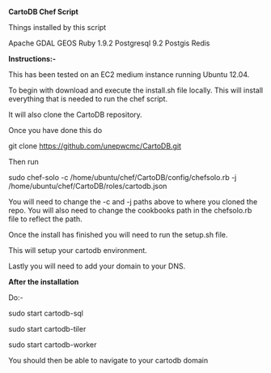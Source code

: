 **CartoDB Chef Script**

Things installed by this script

Apache
GDAL
GEOS
Ruby 1.9.2
Postgresql 9.2
Postgis
Redis

**Instructions:-**

This has been tested on an EC2 medium instance running Ubuntu 12.04.

To begin with download and execute the install.sh file locally. This will install everything that is needed to run the chef script.

It will also clone the CartoDB repository.

Once you have done this do

git clone https://github.com/unepwcmc/CartoDB.git

Then run

sudo chef-solo -c /home/ubuntu/chef/CartoDB/config/chefsolo.rb -j /home/ubuntu/chef/CartoDB/roles/cartodb.json

You will need to change the -c and -j paths above to where you cloned the repo. You will also need to change the cookbooks path in the chefsolo.rb file to reflect the path.

Once the install has finished you will need to run the setup.sh file.

This will setup your cartodb environment.

Lastly you will need to add your domain to your DNS.


**After the installation**

Do:-

sudo start cartodb-sql

sudo start cartodb-tiler

sudo start cartodb-worker

You should then be able to navigate to your cartodb domain
